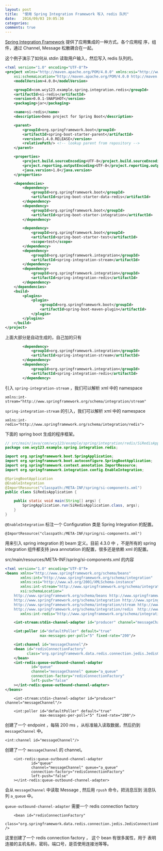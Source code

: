 ```yaml
---
layout: post
title:  "使用 Spring Integration Framework 写入 redis 队列"
date:   2016/09/03 19:05:30
categories:
comments: true
---
```



[Spring Integration Framework][] 提供了应用集成的一种方式。各个应用程
序，组件，通过 Channel, Message 松散耦合在一起。

[Spring Integration Framework]: http://docs.spring.io/spring-integration/reference/html/redis.html

这个例子演示了如何从 stdin 读取用户输入，然后写入 redis 队列的。

```xml
<?xml version="1.0" encoding="UTF-8"?>
<project xmlns="http://maven.apache.org/POM/4.0.0" xmlns:xsi="http://www.w3.org/2001/XMLSchema-instance"
	xsi:schemaLocation="http://maven.apache.org/POM/4.0.0 http://maven.apache.org/xsd/maven-4.0.0.xsd">
	<modelVersion>4.0.0</modelVersion>

	<groupId>com.wcy123.example.spring.integration.redis</groupId>
	<artifactId>si-redis</artifactId>
	<version>0.0.1-SNAPSHOT</version>
	<packaging>jar</packaging>

	<name>si-redis</name>
	<description>Demo project for Spring Boot</description>

	<parent>
		<groupId>org.springframework.boot</groupId>
		<artifactId>spring-boot-starter-parent</artifactId>
		<version>1.4.0.RELEASE</version>
		<relativePath/> <!-- lookup parent from repository -->
	</parent>

	<properties>
		<project.build.sourceEncoding>UTF-8</project.build.sourceEncoding>
		<project.reporting.outputEncoding>UTF-8</project.reporting.outputEncoding>
		<java.version>1.8</java.version>
	</properties>

	<dependencies>
		<dependency>
			<groupId>org.springframework.boot</groupId>
			<artifactId>spring-boot-starter-data-redis</artifactId>
		</dependency>
		<dependency>
			<groupId>org.springframework.boot</groupId>
			<artifactId>spring-boot-starter-integration</artifactId>
		</dependency>

		<dependency>
			<groupId>org.springframework.boot</groupId>
			<artifactId>spring-boot-starter-test</artifactId>
			<scope>test</scope>
		</dependency>
        <dependency>
            <groupId>org.springframework.integration</groupId>
            <artifactId>spring-integration-stream</artifactId>
        </dependency>
        <dependency>
            <groupId>org.springframework.integration</groupId>
            <artifactId>spring-integration-redis</artifactId>
        </dependency>
	</dependencies>
	<build>
		<plugins>
			<plugin>
				<groupId>org.springframework.boot</groupId>
				<artifactId>spring-boot-maven-plugin</artifactId>
			</plugin>
		</plugins>
	</build>
</project>
```

上面大部分是自动生成的，自己加的只有

```xml
        <dependency>
            <groupId>org.springframework.integration</groupId>
            <artifactId>spring-integration-stream</artifactId>
        </dependency>
        <dependency>
            <groupId>org.springframework.integration</groupId>
            <artifactId>spring-integration-redis</artifactId>
        </dependency>
```

引入 `spring-integration-stream` ，我们可以解析 xml 中的 namespace

```
xmlns:int-stream="http://www.springframework.org/schema/integration/stream"
```

`spring-integration-stream` 的引入，我们可以解析 xml 中的 namespace

```
xmlns:int-redis="http://www.springframework.org/schema/integration/redis">
```

下面的 spring boot 生成的程序框架。

```java
// src/main/java/com/wcy123/example/spring/integration/redis/SiRedisApplication.java
package com.wcy123.example.spring.integration.redis;

import org.springframework.boot.SpringApplication;
import org.springframework.boot.autoconfigure.SpringBootApplication;
import org.springframework.context.annotation.ImportResource;
import org.springframework.integration.config.EnableIntegration;

@SpringBootApplication
@EnableIntegration
@ImportResource("classpath:/META-INF/spring/si-components.xml")
public class SiRedisApplication {

	public static void main(String[] args) {
		SpringApplication.run(SiRedisApplication.class, args);
	}
}
```


`@EnableIntegration` 标注一个 Configuration 类是 Spring Integration 的配置。

```
@ImportResource("classpath:/META-INF/spring/si-components.xml")
```

用来引入 spring integration 的 beam 定义。目前 4.3.0 中 ，不是所有的
spring integration 组件都支持 java annotation 的配置，很多还是依赖 xml
的配置。




src/main/resources/META-INF/spring/si-components.xml 的内容

```xml
<?xml version="1.0" encoding="UTF-8"?>
<beans xmlns="http://www.springframework.org/schema/beans"
       xmlns:int="http://www.springframework.org/schema/integration"
       xmlns:xsi="http://www.w3.org/2001/XMLSchema-instance"
       xmlns:int-stream="http://www.springframework.org/schema/integration/stream"
       xsi:schemaLocation="
	http://www.springframework.org/schema/beans http://www.springframework.org/schema/beans/spring-beans.xsd
	http://www.springframework.org/schema/integration http://www.springframework.org/schema/integration/spring-integration.xsd
	http://www.springframework.org/schema/integration/stream http://www.springframework.org/schema/integration/stream/spring-integration-stream.xsd
	http://www.springframework.org/schema/integration/redis  http://www.springframework.org/schema/integration/redis/spring-integration-redis.xsd"
       xmlns:int-redis="http://www.springframework.org/schema/integration/redis">

    <int-stream:stdin-channel-adapter id="producer" channel="messageChannel"/>

    <int:poller id="defaultPoller" default="true"
                max-messages-per-poll="5" fixed-rate="200"/>

    <int:channel id="messageChannel"/>
    <bean id="redisConnectionFactory"
          class="org.springframework.data.redis.connection.jedis.JedisConnectionFactory">
    </bean>
    <int-redis:queue-outbound-channel-adapter
            id="queue"
            channel="messageChannel" queue="a_queue"
            connection-factory="redisConnectionFactory"
            left-push="false"
    ></int-redis:queue-outbound-channel-adapter>
</beans>
```


```
    <int-stream:stdin-channel-adapter id="producer" channel="messageChannel"/>

    <int:poller id="defaultPoller" default="true"
                max-messages-per-poll="5" fixed-rate="200"/>
```

创建了一个 endpoint ，每隔 200 ms ，从标准输入读取数据，然后扔到
`messageChannel` 中。

```
<int:channel id="messageChannel"/>
```

创建了一个 `messageChannel` 的 channel。

```
    <int-redis:queue-outbound-channel-adapter
            id="queue"
            channel="messageChannel" queue="a_queue"
            connection-factory="redisConnectionFactory"
            left-push="false"
    ></int-redis:queue-outbound-channel-adapter>

```

会从 `messageChannel` 中读取 Message , 然后用 `rpush` 命令，把消息压到
消息队列 `a_queue` 中。

`queue-outbound-channel-adapter` 需要一个 redis connection factory

```
    <bean id="redisConnectionFactory"
          class="org.springframework.data.redis.connection.jedis.JedisConnectionFactory" />
```

这里创建了一个 redis connection factory ， 这个 bean 有很多属性，用于
表明连接的主机名称，密码，端口号，是否使用连接池等等。
